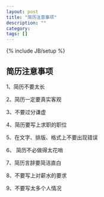 ```yaml
---
layout: post
title: "简历注意事项"
description: ""
category: 
tags: []
---
```

{% include JB/setup %}


## 简历注意事项

1、简历不要太长

2、简历一定要真实客观

3、不要过分谦虚

4、简历要写上求职的职位

5、在文字、排版、格式上不要出现错误

6、 简历不必做得太花哨

7、简历言辞要简洁直白

8、不要写上对薪水的要求

9、不要写太多个人情况

